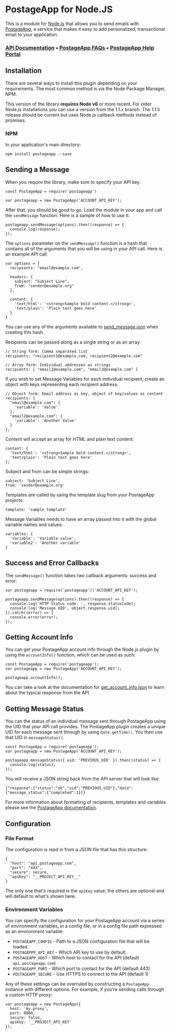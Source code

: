 # PostageApp for Node.JS

This is a module for [Node.js](http://nodejs.org/) that allows you to send
emails with [PostageApp](http://postageapp.com/), a service that makes it easy
to add personalized, transactional email to your application.

### [API Documentation](http://help.postageapp.com/faqs/api) &bull; [PostageApp FAQs](http://help.postageapp.com/faqs) &bull; [PostageApp Help Portal](http://help.postageapp.com)

## Installation

There are several ways to install this plugin depending on your requirements.
The most common method is via the Node Package Manager, NPM.

This version of the library **requires Node v6** or more recent. For older
Node.js installations you can use a version from the 1.1.x branch. The
1.1.5 release should be current but uses Node.js callback methods instead of
promises.

### NPM

In your application's main directory:

    npm install postageapp --save

## Sending a Message

When you require the library, make sure to specify your API key:

    const PostageApp = require('postageapp')

    var postageapp = new PostageApp('ACCOUNT_API_KEY');

After that, you should be good to go. Load the module in your app and call the
`sendMessage` function. Here is a sample of how to use it:

    postageapp.sendMessage(options).then((response) => {
      console.log(response);
    });

The `options` parameter on the `sendMessage()` function is a hash that contains
all of the arguments that you will be using in your API call. Here is an
example API call:

    var options = {
      recipients: "email@example.com",

      headers: {
        subject: "Subject Line",
        from: "sender@example.org"
      },

      content: {
        'text/html': '<strong>Sample bold content.</strong>',
        'text/plain': 'Plain text goes here'
      }
    }

You can use any of the arguments available to
[send_message.json](http://help.postageapp.com/kb/api/send_message) when
creating this hash.

Recipients can be passed along as a single string or as an array:

    // String form: Comma separated list
    recipients: "recipient1@example.com, recipient2@example.com"

    // Array form: Individual addresses as strings
    recipients: [ "email1@example.com", "email2@example.com" ]

If you wish to set Message Variables for each individual recipient, create an
object with keys representing each recipient address:

    // Object form: Email address as key, object of key/values as content
    recipients: {
      "email@example.com": {
        'variable': 'Value'
      },
      "email2@example.com": {
        'variable': 'Another Value'
      }
    };

Content will accept an array for HTML and plain text content:

    content: {
      'text/html': '<strong>Sample bold content.</strong>',
      'text/plain': 'Plain text goes here'
    };

Subject and from can be simple strings:

    subject: 'Subject Line',
    from: 'sender@example.org'

Templates are called by using the template slug from your PostageApp projects:

    template: 'sample_template'

Message Variables needs to have an array passed into it with the global
variable names and values:

    variables: {
      'variable': 'Variable value',
      'variable2': 'Another variable'
    }

## Success and Error Callbacks

The `sendMessage()` function takes two callback arguments: success and error:

    var postageapp = require('postageapp')('ACCOUNT_API_KEY');

    postageapp.sendMessage(options).then((response) => {
      console.log('HTTP Status code: ', response.statusCode);
      console.log('Message UID', object.response.uid);
    }).catch((error) => {
      console.error(error);
    });

## Getting Account Info

You can get your PostageApp account info through the Node.js plugin by using the
`accountInfo()` function, which can be used as such:

    const PostageApp = require('postageapp');
    var postageapp = new PostageApp('ACCOUNT_API_KEY');

    postageapp.accountInfo();

You can take a look at the documentation for
[get_account_info.json](http://help.postageapp.com/kb/api/get_account_info) to
learn about the typical response from the API.

## Getting Message Status

You can the status of an individual message sent through PostageApp using the
UID that your API call provides. The PostageApp plugin creates a unique
UID for each message sent through by using `Date.getTime()`. You then use that
UID in `messageStatus()`.

    const PostageApp = require('postageapp');
    var postageapp = new PostageApp('ACCOUNT_API_KEY');

    postageapp.messageStatus({ uid: 'PREVIOUS_UID' }).then((status) => {
      console.log(status);
    });

You will receive a JSON string back from the API server that will look like:

    {"response":{"status":"ok","uid":"PREVIOUS_UID"},"data":{"message_status":{"completed":1}}}

For more information about formatting of recipients, templates and variables
please see the [PostageApp documentation](http://help.postageapp.com/kb/api/send_message).

## Configuration

### File Format

The configuration is read in from a JSON file that has this structure:

    {
      "host": "api.postageapp.com",
      "port": "443",
      "secure": secure,
      "apiKey": "__PROJECT_API_KEY__"
    }

The only one that's required is the `apiKey` value, the others are optional
and will default to what's shown here.

### Environment Variables

You can specify the configuration for your PostageApp account via a series of
environment variables, in a config file, or in a config file path expressed as
an environment variable:

 * `POSTAGEAPP_CONFIG` - Path to a JSON configuration file that will be loaded.
 * `POSTAGEPPP_API_KEY` - Which API key to use by default.
 * `POSTAGEAPP_HOST` - Which host to contact for the API (default `api.postageapp.com`)
 * `POSTAGEAPP_PORT` - Which port to contact for the API (default 443)
 * `POSTAGEAPP_SECURE` - Use HTTPS to connect to the API (default 1)

Any of these settings can be overruled by constructing a `PostageApp`
instance with different options. For example, if you're sending calls through
a custom HTTP proxy:

    var postageapp = new PostageApp({
      host: 'my.proxy',
      port: 8080,
      secure: false,
      apiKey: '__PROJECT_API_KEY'
    });

